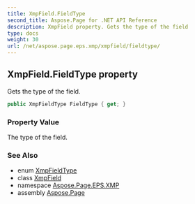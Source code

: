 ```yaml
---
title: XmpField.FieldType
second_title: Aspose.Page for .NET API Reference
description: XmpField property. Gets the type of the field
type: docs
weight: 30
url: /net/aspose.page.eps.xmp/xmpfield/fieldtype/
---
```

## XmpField.FieldType property

Gets the type of the field.

```csharp
public XmpFieldType FieldType { get; }
```

### Property Value

The type of the field.

### See Also

* enum [XmpFieldType](../../xmpfieldtype/)
* class [XmpField](../)
* namespace [Aspose.Page.EPS.XMP](../../xmpfield/)
* assembly [Aspose.Page](../../../)


